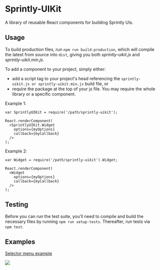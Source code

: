 # Sprintly-UIKit

A library of reusable React components for building Sprintly UIs.


## Usage

To build production files, run ```npm run build-production```, which will compile the latest from source into ```dist```, giving you both _sprintly-uikit.js_ and _sprintly-uikit.min.js_.

To add a component to your project, simply either:
* add a script tag to your project's head referencing the ```sprintly-uikit.js or sprintly-uikit.min.js``` build file, or
* require the package at the top of your js file. You may require the whole library or a specific component.


Example 1:
```
var SprintlyUIKit = require('/path/sprintly-uikit');

React.renderComponent(
  <SprintlyUIKit.Widget
    options={myOptions}
    callback={myCallback}
  />
);
```


Example 2:
```
var Widget = require('/path/sprintly-uikit').Widget;

React.renderComponent(
  <Widget
    options={myOptions}
    callback={myCallback}
  />
);
```


## Testing

Before you can run the test suite, you'll need to compile and build the necessary files by running ```npm run setup-tests```. Thereafter, run tests via ```npm test```.


## Examples

[Selector menu example][1]

![](http://g.recordit.co/iVmXZP8gLh.gif)

[1]: http://sprintly.github.com/sprintly-uikit/examples/menus.html
